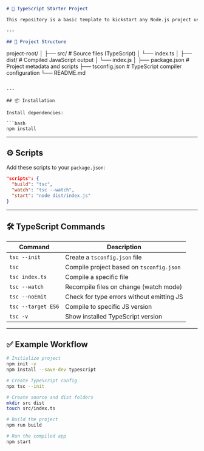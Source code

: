 ```markdown
# 🚀 TypeScript Starter Project

This repository is a basic template to kickstart any Node.js project using **TypeScript**. It includes essential configuration and useful commands for development.

---

## 📁 Project Structure

```

project-root/
│
├── src/               # Source files (TypeScript)
│   └── index.ts
│
├── dist/              # Compiled JavaScript output
│   └── index.js
│
├── package.json       # Project metadata and scripts
├── tsconfig.json      # TypeScript compiler configuration
└── README.md

````

---

## 📦 Installation

Install dependencies:

```bash
npm install
````

---

## ⚙️ Scripts

Add these scripts to your `package.json`:

```json
"scripts": {
  "build": "tsc",
  "watch": "tsc --watch",
  "start": "node dist/index.js"
}
```

---

## 🛠 TypeScript Commands

| Command            | Description                               |
| ------------------ | ----------------------------------------- |
| `tsc --init`       | Create a `tsconfig.json` file             |
| `tsc`              | Compile project based on `tsconfig.json`  |
| `tsc index.ts`     | Compile a specific file                   |
| `tsc --watch`      | Recompile files on change (watch mode)    |
| `tsc --noEmit`     | Check for type errors without emitting JS |
| `tsc --target ES6` | Compile to specific JS version            |
| `tsc -v`           | Show installed TypeScript version         |

---

## ✅ Example Workflow

```bash
# Initialize project
npm init -y
npm install --save-dev typescript

# Create TypeScript config
npx tsc --init

# Create source and dist folders
mkdir src dist
touch src/index.ts

# Build the project
npm run build

# Run the compiled app
npm start
```
